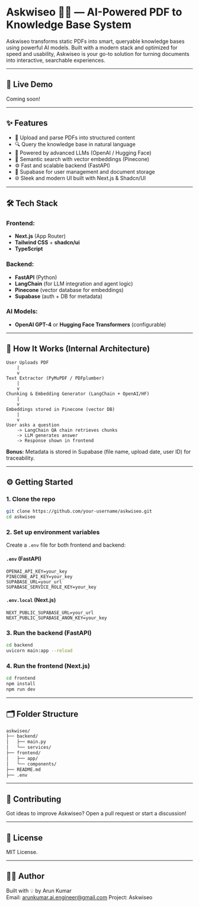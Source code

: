 # Askwiseo 🧠📄 — AI-Powered PDF to Knowledge Base System

Askwiseo transforms static PDFs into smart, queryable knowledge bases using powerful AI models. Built with a modern stack and optimized for speed and usability, Askwiseo is your go-to solution for turning documents into interactive, searchable experiences.

---

## 🚀 Live Demo

Coming soon!

---

## ✨ Features

- 📄 Upload and parse PDFs into structured content
- 🔍 Query the knowledge base in natural language
- 🤖 Powered by advanced LLMs (OpenAI / Hugging Face)
- 🧠 Semantic search with vector embeddings (Pinecone)
- ⚙️ Fast and scalable backend (FastAPI)
- 💾 Supabase for user management and document storage
- 🌐 Sleek and modern UI built with Next.js & Shadcn/UI

---

## 🛠 Tech Stack

### Frontend:
- **Next.js** (App Router)
- **Tailwind CSS** + **shadcn/ui**
- **TypeScript**

### Backend:
- **FastAPI** (Python)
- **LangChain** (for LLM integration and agent logic)
- **Pinecone** (vector database for embeddings)
- **Supabase** (auth + DB for metadata)

### AI Models:
- **OpenAI GPT-4** or **Hugging Face Transformers** (configurable)

---

## 🧬 How It Works (Internal Architecture)

```
User Uploads PDF 
    | 
    v 
Text Extractor (PyMuPDF / PDFplumber) 
    | 
    v 
Chunking & Embedding Generator (LangChain + OpenAI/HF) 
    | 
    v 
Embeddings stored in Pinecone (vector DB) 
    | 
    v 
User asks a question 
    -> LangChain QA chain retrieves chunks 
    -> LLM generates answer 
    -> Response shown in frontend
```

**Bonus:** Metadata is stored in Supabase (file name, upload date, user ID) for traceability.

---

## ⚙️ Getting Started

### 1. Clone the repo

```bash
git clone https://github.com/your-username/askwiseo.git
cd askwiseo
```

### 2. Set up environment variables

Create a `.env` file for both frontend and backend:

#### `.env` (FastAPI)

```env
OPENAI_API_KEY=your_key
PINECONE_API_KEY=your_key
SUPABASE_URL=your_url
SUPABASE_SERVICE_ROLE_KEY=your_key
```

#### `.env.local` (Next.js)

```env
NEXT_PUBLIC_SUPABASE_URL=your_url
NEXT_PUBLIC_SUPABASE_ANON_KEY=your_key
```

### 3. Run the backend (FastAPI)

```bash
cd backend
uvicorn main:app --reload
```

### 4. Run the frontend (Next.js)

```bash
cd frontend
npm install
npm run dev
```

---

## 🗂 Folder Structure

```bash
askwiseo/
├── backend/
│   ├── main.py
│   └── services/
├── frontend/
│   ├── app/
│   └── components/
├── README.md
├── .env
```

---

## 🤝 Contributing

Got ideas to improve Askwiseo? Open a pull request or start a discussion!

---

## 📄 License

MIT License.

---

## 🙋‍♂️ Author

Built with 💡 by Arun Kumar  
Email: arunkumar.ai.engineer@gmail.com
Project: Askwiseo
